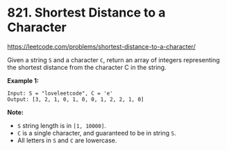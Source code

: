 # 821. Shortest Distance to a Character

https://leetcode.com/problems/shortest-distance-to-a-character/

Given a string `S` and a character `C`, return an array of integers representing the shortest distance from the character C in the string.

**Example 1:**

```
Input: S = "loveleetcode", C = 'e'
Output: [3, 2, 1, 0, 1, 0, 0, 1, 2, 2, 1, 0]
```

**Note:**

- `S` string length is in `[1, 10000]`.
- `C` is a single character, and guaranteed to be in string `S`.
- All letters in `S` and `C` are lowercase.
